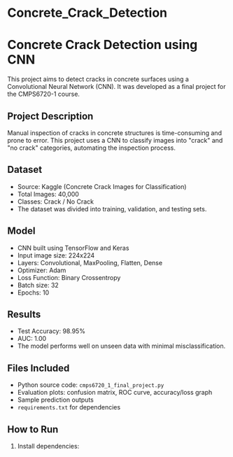 # Concrete_Crack_Detection

# Concrete Crack Detection using CNN

This project aims to detect cracks in concrete surfaces using a Convolutional Neural Network (CNN). It was developed as a final project for the CMPS6720-1 course.

## Project Description

Manual inspection of cracks in concrete structures is time-consuming and prone to error. This project uses a CNN to classify images into "crack" and "no crack" categories, automating the inspection process.

## Dataset

- Source: Kaggle (Concrete Crack Images for Classification)
- Total Images: 40,000
- Classes: Crack / No Crack
- The dataset was divided into training, validation, and testing sets.

## Model

- CNN built using TensorFlow and Keras
- Input image size: 224x224
- Layers: Convolutional, MaxPooling, Flatten, Dense
- Optimizer: Adam
- Loss Function: Binary Crossentropy
- Batch size: 32
- Epochs: 10

## Results

- Test Accuracy: 98.95%
- AUC: 1.00
- The model performs well on unseen data with minimal misclassification.

## Files Included

- Python source code: `cmps6720_1_final_project.py`
- Evaluation plots: confusion matrix, ROC curve, accuracy/loss graph
- Sample prediction outputs
- `requirements.txt` for dependencies

## How to Run

1. Install dependencies:
